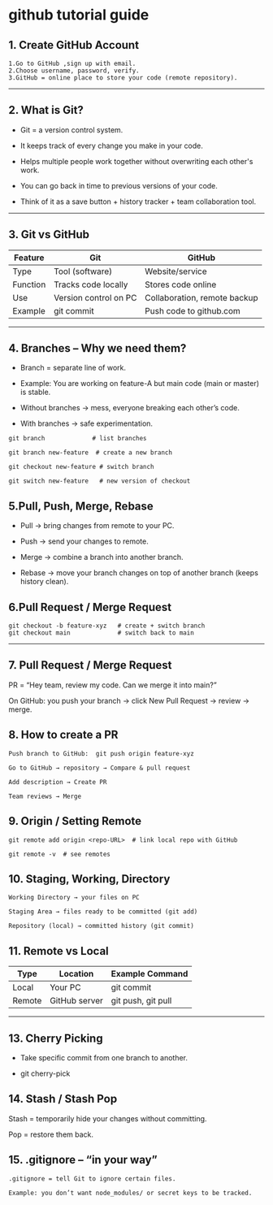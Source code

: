 # github tutorial guide

## 1. Create GitHub Account

```
1.Go to GitHub ,sign up with email.
2.Choose username, password, verify.
3.GitHub = online place to store your code (remote repository).

```

---

## 2. What is Git?

- Git = a version control system.

- It keeps track of every change you make in your code.

- Helps multiple people work together without overwriting each other's work.

- You can go back in time to previous versions of your code.

- Think of it as a save button + history tracker + team collaboration tool.

---

## 3. Git vs GitHub

| Feature  | Git                   | GitHub                       |
| -------- | --------------------- | ---------------------------- |
| Type     | Tool (software)       | Website/service              |
| Function | Tracks code locally   | Stores code online           |
| Use      | Version control on PC | Collaboration, remote backup |
| Example  | git commit            | Push code to github.com      |

---

## 4. Branches – Why we need them?

- Branch = separate line of work.

- Example: You are working on feature-A but main code (main or master) is stable.

- Without branches → mess, everyone breaking each other’s code.

- With branches → safe experimentation.

```
git branch             # list branches

git branch new-feature  # create a new branch

git checkout new-feature # switch branch

git switch new-feature   # new version of checkout
```

## 5.Pull, Push, Merge, Rebase

- Pull → bring changes from remote to your PC.

- Push → send your changes to remote.

- Merge → combine a branch into another branch.

- Rebase → move your branch changes on top of another branch (keeps history clean).

## 6.Pull Request / Merge Request

```
git checkout -b feature-xyz   # create + switch branch
git checkout main             # switch back to main
```

---

## 7. Pull Request / Merge Request

PR = “Hey team, review my code. Can we merge it into main?”

On GitHub: you push your branch → click New Pull Request → review → merge.

## 8. How to create a PR

```
Push branch to GitHub:  git push origin feature-xyz

Go to GitHub → repository → Compare & pull request

Add description → Create PR

Team reviews → Merge
```

## 9. Origin / Setting Remote

```
git remote add origin <repo-URL>  # link local repo with GitHub

git remote -v  # see remotes

```

## 10. Staging, Working, Directory

```
Working Directory → your files on PC

Staging Area → files ready to be committed (git add)

Repository (local) → committed history (git commit)

```

## 11. Remote vs Local

| Type   | Location      | Example Command    |
| ------ | ------------- | ------------------ |
| Local  | Your PC       | git commit         |
| Remote | GitHub server | git push, git pull |

---

## 13. Cherry Picking

- Take specific commit from one branch to another.

- git cherry-pick  <commit-hash>



## 14. Stash / Stash Pop

Stash = temporarily hide your changes without committing.

Pop = restore them back.

## 15. .gitignore – “in your way”

```
.gitignore = tell Git to ignore certain files.

Example: you don’t want node_modules/ or secret keys to be tracked.

```
